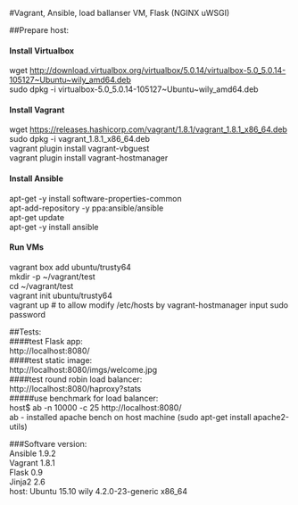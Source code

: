 #Vagrant, Ansible, load ballanser VM, Flask (NGINX uWSGI)


##Prepare host:<br>
#### Install Virtualbox<br>
wget http://download.virtualbox.org/virtualbox/5.0.14/virtualbox-5.0_5.0.14-105127~Ubuntu~wily_amd64.deb<br>
sudo dpkg -i virtualbox-5.0_5.0.14-105127~Ubuntu~wily_amd64.deb<br>
#### Install Vagrant<br>
wget https://releases.hashicorp.com/vagrant/1.8.1/vagrant_1.8.1_x86_64.deb<br>
sudo dpkg -i vagrant_1.8.1_x86_64.deb<br>
vagrant plugin install vagrant-vbguest<br>
vagrant plugin install vagrant-hostmanager<br>
#### Install Ansible<br>
apt-get -y install software-properties-common<br>
apt-add-repository -y ppa:ansible/ansible<br>
apt-get update<br>
apt-get -y install ansible<br>
#### Run VMs<br>
vagrant box add ubuntu/trusty64<br>
mkdir -p ~/vagrant/test<br>
cd ~/vagrant/test<br>
vagrant init ubuntu/trusty64<br>
vagrant up # to allow modify /etc/hosts by vagrant-hostmanager input sudo password<br>



##Tests:<br>
####test Flask app:<br>
http://localhost:8080/<br>
####test static image:<br>
http://localhost:8080/imgs/welcome.jpg<br>
####test round robin load balancer:<br>
http://localhost:8080/haproxy?stats<br>
#####use benchmark for load balancer:<br>
host$ ab -n 10000 -c 25 http://localhost:8080/<br>
ab - installed apache bench on host machine (sudo apt-get install apache2-utils)<br>

###Softvare version:<br>
Ansible 1.9.2<br>
Vagrant 1.8.1<br>
Flask 0.9<br>
Jinja2 2.6<br>
host: Ubuntu 15.10 wily 4.2.0-23-generic x86_64<br>
